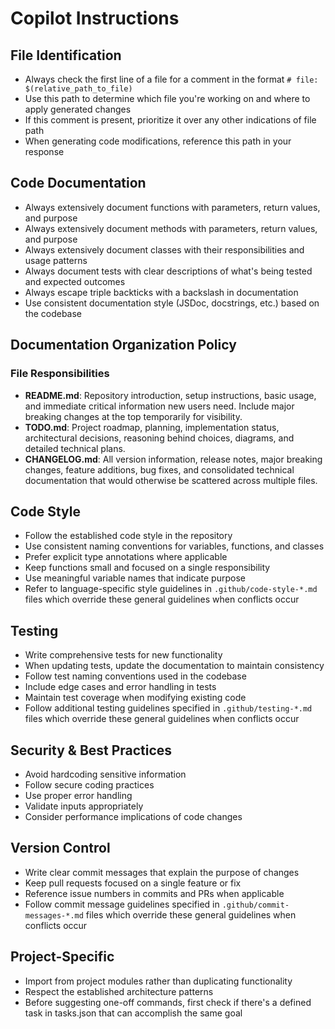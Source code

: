 # Copilot Instructions

## File Identification

- Always check the first line of a file for a comment in the format `# file: $(relative_path_to_file)`
- Use this path to determine which file you're working on and where to apply generated changes
- If this comment is present, prioritize it over any other indications of file path
- When generating code modifications, reference this path in your response

## Code Documentation

- Always extensively document functions with parameters, return values, and purpose
- Always extensively document methods with parameters, return values, and purpose
- Always extensively document classes with their responsibilities and usage patterns
- Always document tests with clear descriptions of what's being tested and expected outcomes
- Always escape triple backticks with a backslash in documentation
- Use consistent documentation style (JSDoc, docstrings, etc.) based on the codebase

## Documentation Organization Policy

### File Responsibilities

- **README.md**: Repository introduction, setup instructions, basic usage, and immediate critical information new users need. Include major breaking changes at the top temporarily for visibility.
- **TODO.md**: Project roadmap, planning, implementation status, architectural decisions, reasoning behind choices, diagrams, and detailed technical plans.
- **CHANGELOG.md**: All version information, release notes, major breaking changes, feature additions, bug fixes, and consolidated technical documentation that would otherwise be scattered across multiple files.

## Code Style

- Follow the established code style in the repository
- Use consistent naming conventions for variables, functions, and classes
- Prefer explicit type annotations where applicable
- Keep functions small and focused on a single responsibility
- Use meaningful variable names that indicate purpose
- Refer to language-specific style guidelines in `.github/code-style-*.md` files which override these general guidelines when conflicts occur

## Testing

- Write comprehensive tests for new functionality
- When updating tests, update the documentation to maintain consistency
- Follow test naming conventions used in the codebase
- Include edge cases and error handling in tests
- Maintain test coverage when modifying existing code
- Follow additional testing guidelines specified in `.github/testing-*.md` files which override these general guidelines when conflicts occur

## Security & Best Practices

- Avoid hardcoding sensitive information
- Follow secure coding practices
- Use proper error handling
- Validate inputs appropriately
- Consider performance implications of code changes

## Version Control

- Write clear commit messages that explain the purpose of changes
- Keep pull requests focused on a single feature or fix
- Reference issue numbers in commits and PRs when applicable
- Follow commit message guidelines specified in `.github/commit-messages-*.md` files which override these general guidelines when conflicts occur

## Project-Specific

- Import from project modules rather than duplicating functionality
- Respect the established architecture patterns
- Before suggesting one-off commands, first check if there's a defined task in tasks.json that can accomplish the same goal
